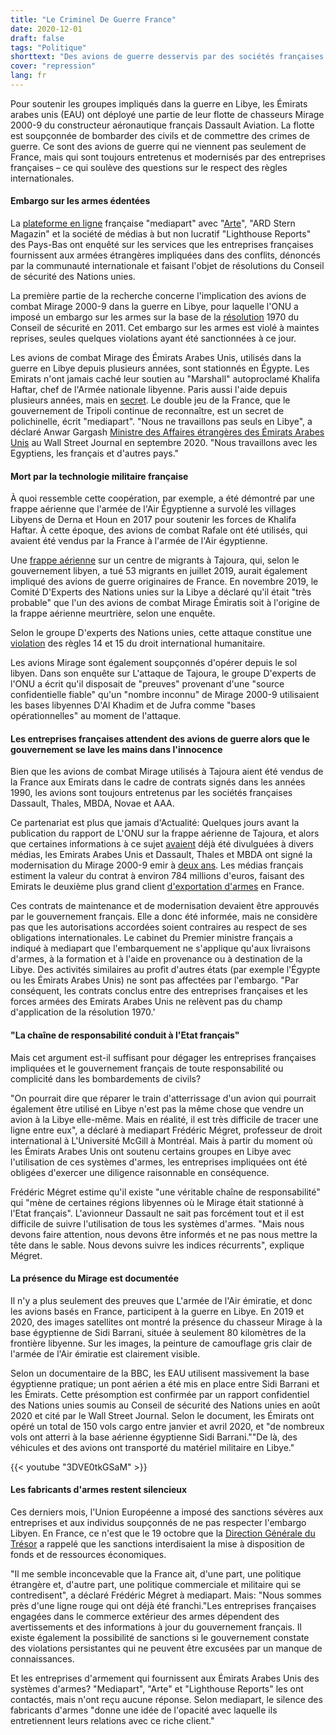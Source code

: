 ```yaml
---
title: "Le Criminel De Guerre France"
date: 2020-12-01
draft: false
tags: "Politique"
shorttext: "Des avions de guerre desservis par des sociétés françaises auraient été impliqués dans des crimes de guerre en Libye."
cover: "repression"
lang: fr
---
```


Pour soutenir les groupes impliqués dans la guerre en Libye, les Émirats arabes unis (EAU) ont déployé une partie de leur flotte de chasseurs Mirage 2000-9 du constructeur aéronautique français Dassault Aviation. La flotte est soupçonnée de bombarder des civils et de commettre des crimes de guerre. Ce sont des avions de guerre qui ne viennent pas seulement de France, mais qui sont toujours entretenus et modernisés par des entreprises françaises – ce qui soulève des questions sur le respect des règles internationales.

#### Embargo sur les armes édentées

La [plateforme en ligne](https://www.mediapart.fr/journal/international/161120/en-libye-des-mirage-entretenus-par-des-societes-francaises-au-coeur-de-soupcons-de-crimes-de-guerre?page_article=1 "En Libye, des Mirage entretenus par des sociétés françaises au cœur de soupçons de crimes de guerre") française "mediapart" avec "[Arte](https://www.arte.tv/sites/story/reportage/euarms/ "LES BONNES AFFAIRES DE L'INDUSTRIE FRANÇAISE")", "ARD Stern Magazin" et la société de médias à but non lucratif "Lighthouse Reports" des Pays-Bas ont enquêté sur les services que les entreprises françaises fournissent aux armées étrangères impliquées dans des conflits, dénoncés par la communauté internationale et faisant l'objet de résolutions du Conseil de sécurité des Nations unies.

La première partie de la recherche concerne l'implication des avions de combat Mirage 2000-9 dans la guerre en Libye, pour laquelle l'ONU a imposé un embargo sur les armes sur la base de la [résolution](/static/downloads/S_RES_1970_F.pdf "Resolution 1970 2011") 1970 du Conseil de sécurité en 2011. Cet embargo sur les armes est violé à maintes reprises, seules quelques violations ayant été sanctionnées à ce jour.

Les avions de combat Mirage des Émirats Arabes Unis, utilisés dans la guerre en Libye depuis plusieurs années, sont stationnés en Égypte. Les Emirats n'ont jamais caché leur soutien au "Marshall" autoproclamé Khalifa Haftar, chef de l'Armée nationale libyenne. Paris aussi l'aide depuis plusieurs années, mais en [secret](https://www.mediapart.fr/journal/international/270419/libye-comment-paris-contribue-la-montee-en-puissance-d-haftar?onglet=full "Libye: comment Paris a contribué à la montée en puissance d’Haftar"). Le double jeu de la France, que le gouvernement de Tripoli continue de reconnaître, est un secret de polichinelle, écrit "mediapart". "Nous ne travaillons pas seuls en Libye", a déclaré Anwar Gargash [Ministre des Affaires étrangères des Émirats Arabes Unis](https://www.wsj.com/articles/u-a-e-boosted-arms-transfers-tolibyato-salvage-warlords-campaign-u-n-panel-finds-11601412059 "U.A.E. Boosted Arms Transfers to Libya to Salvage Warlord’s Campaign, U.N. Panel Finds") au Wall Street Journal en septembre 2020. "Nous travaillons avec les Egyptiens, les français et d'autres pays."

#### Mort par la technologie militaire française

À quoi ressemble cette coopération, par exemple, a été démontré par une frappe aérienne que l'armée de l'Air Égyptienne a survolé les villages Libyens de Derna et Houn en 2017 pour soutenir les forces de Khalifa Haftar. À cette époque, des avions de combat Rafale ont été utilisés, qui avaient été vendus par la France à l'armée de l'Air égyptienne.

Une [frappe aérienne](https://www.nzz.ch/international/bei-einem-luftangriff-in-libyen-kommen-40-migranten-um-ld.1493354?reduced=true "Wächter in Libyen sollen nach Luftangriff auf Migranten geschossen haben − die Regierung erwägt die Schliessung der Lager") sur un centre de migrants à Tajoura, qui, selon le gouvernement libyen, a tué 53 migrants en juillet 2019, aurait également impliqué des avions de guerre originaires de France. En novembre 2019, le Comité D'Experts des Nations unies sur la Libye a déclaré qu'il était "très probable" que l'un des avions de combat Mirage Émiratis soit à l'origine de la frappe aérienne meurtrière, selon une enquête.

Selon le groupe D'experts des Nations unies, cette attaque constitue une [violation](/static/downloads/customary-law-rules-fre.pdf "Annexe : liste des règles coutumières du droit international humanitaire") des règles 14 et 15 du droit international humanitaire.

Les avions Mirage sont également soupçonnés d'opérer depuis le sol libyen. Dans son enquête sur L'attaque de Tajoura, le groupe D'experts de l'ONU a écrit qu'il disposait de "preuves" provenant d'une "source confidentielle fiable" qu'un "nombre inconnu" de Mirage 2000-9 utilisaient les bases libyennes D'Al Khadim et de Jufra comme "bases opérationnelles" au moment de l'attaque.

#### Les entreprises françaises attendent des avions de guerre alors que le gouvernement se lave les mains dans l'innocence

Bien que les avions de combat Mirage utilisés à Tajoura aient été vendus de la France aux Emirats dans le cadre de contrats signés dans les années 1990, les avions sont toujours entretenus par les sociétés françaises Dassault, Thales, MBDA, Novae et AAA.

Ce partenariat est plus que jamais d'Actualité: Quelques jours avant la publication du rapport de L'ONU sur la frappe aérienne de Tajoura, et alors que certaines informations à ce sujet [avaient](https://wam.ae/ar/details/1395302804181 "7مليارات و 622 مليونا 312 ألف درهم صفقات القوات المسلحة في اليوم الأول لمعرض دبي الدولي للطيران") déjà été divulguées à divers médias, les Emirats Arabes Unis et Dassault, Thales et MBDA ont signé la modernisation du Mirage 2000-9 emir à [deux ans](https://www.dassault-aviation.com/fr/groupe/presse/press-kits/dassault-aviation-se-felicite-de-modernisation-mirage-2000-9/ "Dassault Aviation se félicite de la modernisation des Mirage 2000-9"). Les médias français estiment la valeur du contrat à environ 784 millions d'euros, faisant des Emirats le deuxième plus grand client [d'exportation d'armes](https://www.lopinion.fr/blog/secret-defense/ventes-d-armes-francaises-sont-stables-se-reorientent-vers-l-europe-218078 "Les ventes d’armes françaises sont stables, mais se réorientent vers l’Europe") en France.

Ces contrats de maintenance et de modernisation devaient être approuvés par le gouvernement français. Elle a donc été informée, mais ne considère pas que les autorisations accordées soient contraires au respect de ses obligations internationales. Le cabinet du Premier ministre français a indiqué à mediapart que l'embarquement ne s'applique qu'aux livraisons d'armes, à la formation et à l'aide en provenance ou à destination de la Libye. Des activités similaires au profit d'autres états (par exemple l'Égypte ou les Émirats Arabes Unis) ne sont pas affectées par l'embargo. "Par conséquent, les contrats conclus entre des entreprises françaises et les forces armées des Emirats Arabes Unis ne relèvent pas du champ d'application de la résolution 1970.'

#### "La chaîne de responsabilité conduit à l'Etat français"

Mais cet argument est-il suffisant pour dégager les entreprises françaises impliquées et le gouvernement français de toute responsabilité ou complicité dans les bombardements de civils?

"On pourrait dire que réparer le train d'atterrissage d'un avion qui pourrait également être utilisé en Libye n'est pas la même chose que vendre un avion à la Libye elle-même. Mais en réalité, il est très difficile de tracer une ligne entre eux", a déclaré à mediapart Frédéric Mégret, professeur de droit international à L'Université McGill à Montréal. Mais à partir du moment où les Émirats Arabes Unis ont soutenu certains groupes en Libye avec l'utilisation de ces systèmes d'armes, les entreprises impliquées ont été obligées d'exercer une diligence raisonnable en conséquence.

Frédéric Mégret estime qu'il existe "une véritable chaîne de responsabilité" qui "mène de certaines régions libyennes où le Mirage était stationné à l'Etat français". L'avionneur Dassault ne sait pas forcément tout et il est difficile de suivre l'utilisation de tous les systèmes d'armes. "Mais nous devons faire attention, nous devons être informés et ne pas nous mettre la tête dans le sable. Nous devons suivre les indices récurrents", explique Mégret.

#### La présence du Mirage est documentée

Il n'y a plus seulement des preuves que L'armée de l'Air émiratie, et donc les avions basés en France, participent à la guerre en Libye. En 2019 et 2020, des images satellites ont montré la présence du chasseur Mirage à la base égyptienne de Sidi Barrani, située à seulement 80 kilomètres de la frontière libyenne. Sur les images, la peinture de camouflage gris clair de l'armée de l'Air émiratie est clairement visible.

Selon un documentaire de la BBC, les EAU utilisent massivement la base égyptienne pratique; un pont aérien a été mis en place entre Sidi Barrani et les Émirats. Cette présomption est confirmée par un rapport confidentiel des Nations unies soumis au Conseil de sécurité des Nations unies en août 2020 et cité par le Wall Street Journal. Selon le document, les Émirats ont opéré un total de 150 vols cargo entre janvier et avril 2020, et "de nombreux vols ont atterri à la base aérienne égyptienne Sidi Barrani.""De là, des véhicules et des avions ont transporté du matériel militaire en Libye."

{{< youtube "3DVE0tkGSaM" >}}

#### Les fabricants d'armes restent silencieux

Ces derniers mois, l'Union Européenne a imposé des sanctions sévères aux entreprises et aux individus soupçonnés de ne pas respecter l'embargo Libyen. En France, ce n'est que le 19 octobre que la [Direction Générale du Trésor](https://www.tresor.economie.gouv.fr/services-aux-entreprises/sanctions-economiques/libye "Libye") a rappelé que les sanctions interdisaient la mise à disposition de fonds et de ressources économiques.

"Il me semble inconcevable que la France ait, d'une part, une politique étrangère et, d'autre part, une politique commerciale et militaire qui se contredisent", a déclaré Frédéric Mégret à mediapart. Mais: "Nous sommes près d'une ligne rouge qui ont déjà été franchi."Les entreprises françaises engagées dans le commerce extérieur des armes dépendent des avertissements et des informations à jour du gouvernement français. Il existe également la possibilité de sanctions si le gouvernement constate des violations persistantes qui ne peuvent être excusées par un manque de connaissances.

Et les entreprises d'armement qui fournissent aux Émirats Arabes Unis des systèmes d'armes? "Mediapart", "Arte" et "Lighthouse Reports" les ont contactés, mais n'ont reçu aucune réponse. Selon mediapart, le silence des fabricants d'armes "donne une idée de l'opacité avec laquelle ils entretiennent leurs relations avec ce riche client."
